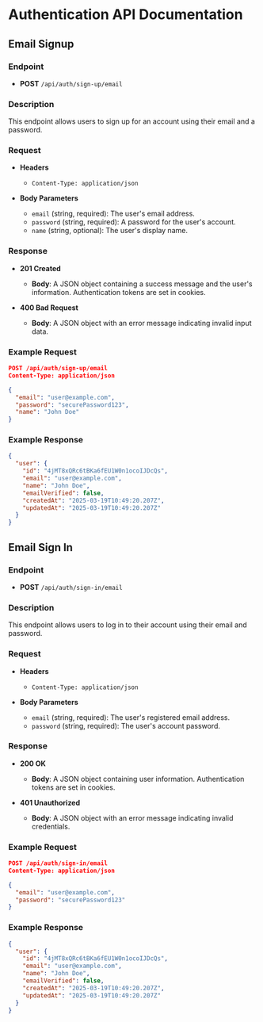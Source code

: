# Authentication API Documentation

## Email Signup

### Endpoint

- **POST** `/api/auth/sign-up/email`

### Description

This endpoint allows users to sign up for an account using their email and a password.

### Request

- **Headers**

  - `Content-Type: application/json`

- **Body Parameters**
  - `email` (string, required): The user's email address.
  - `password` (string, required): A password for the user's account.
  - `name` (string, optional): The user's display name.

### Response

- **201 Created**

  - **Body**: A JSON object containing a success message and the user's information. Authentication tokens are set in cookies.

- **400 Bad Request**
  - **Body**: A JSON object with an error message indicating invalid input data.

### Example Request

```json
POST /api/auth/sign-up/email
Content-Type: application/json

{
  "email": "user@example.com",
  "password": "securePassword123",
  "name": "John Doe"
}
```

### Example Response

```json
{
  "user": {
    "id": "4jMT8xQRc6tBKa6fEU1W0n1ocoIJDcQs",
    "email": "user@example.com",
    "name": "John Doe",
    "emailVerified": false,
    "createdAt": "2025-03-19T10:49:20.207Z",
    "updatedAt": "2025-03-19T10:49:20.207Z"
  }
}
```

## Email Sign In

### Endpoint

- **POST** `/api/auth/sign-in/email`

### Description

This endpoint allows users to log in to their account using their email and password.

### Request

- **Headers**

  - `Content-Type: application/json`

- **Body Parameters**
  - `email` (string, required): The user's registered email address.
  - `password` (string, required): The user's account password.

### Response

- **200 OK**

  - **Body**: A JSON object containing user information. Authentication tokens are set in cookies.

- **401 Unauthorized**
  - **Body**: A JSON object with an error message indicating invalid credentials.

### Example Request

```json
POST /api/auth/sign-in/email
Content-Type: application/json

{
  "email": "user@example.com",
  "password": "securePassword123"
}
```

### Example Response

```json
{
  "user": {
    "id": "4jMT8xQRc6tBKa6fEU1W0n1ocoIJDcQs",
    "email": "user@example.com",
    "name": "John Doe",
    "emailVerified": false,
    "createdAt": "2025-03-19T10:49:20.207Z",
    "updatedAt": "2025-03-19T10:49:20.207Z"
  }
}
```
